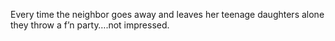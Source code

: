 <!--
id: 2607633426
link: http://kevinisom.info/post/2607633426/every-time-the-neighbor-goes-away-and-leaves-her
slug: every-time-the-neighbor-goes-away-and-leaves-her
date: Wed Jan 05 2011 22:59:31 GMT+1300 (NZDT)
raw: {"blog_name":"kevinisom","id":2607633426,"post_url":"http://kevinisom.info/post/2607633426/every-time-the-neighbor-goes-away-and-leaves-her","slug":"every-time-the-neighbor-goes-away-and-leaves-her","type":"text","date":"2011-01-05 09:59:31 GMT","timestamp":1294221571,"state":"published","format":"html","reblog_key":"b23HsYHs","tags":[],"short_url":"http://tmblr.co/Zw68Yy2RRLGI","highlighted":[],"feed_item":"http://twitter.com/kev_nz/statuses/22590653271642113","from_feed_id":"650289","note_count":0,"title":null,"body":"<p>Every time the neighbor goes away and leaves her teenage daughters alone they throw a f&#8217;n party&#8230;.not impressed.</p>"}
publish: 2011-01-05
tags: 
title: null
-->


Every time the neighbor goes away and leaves her teenage daughters alone
they throw a f’n party….not impressed.


